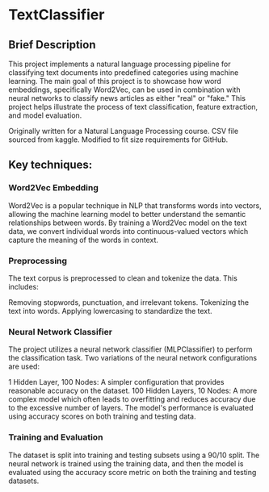 # TextClassifier

## Brief Description
This project implements a natural language processing pipeline for classifying text documents into predefined categories using machine learning. The main goal of this project is to showcase how word embeddings, specifically Word2Vec, can be used in combination with neural networks to classify news articles as either "real" or "fake." This project helps illustrate the process of text classification, feature extraction, and model evaluation.

Originally written for a Natural Language Processing course. 
CSV file sourced from kaggle. Modified to fit size requirements for GitHub. 

## Key techniques: 

### Word2Vec Embedding
Word2Vec is a popular technique in NLP that transforms words into vectors, allowing the machine learning model to better understand the semantic relationships between words. By training a Word2Vec model on the text data, we convert individual words into continuous-valued vectors which capture the meaning of the words in context.

### Preprocessing
The text corpus is preprocessed to clean and tokenize the data. This includes:

  Removing stopwords, punctuation, and irrelevant tokens.
  Tokenizing the text into words.
  Applying lowercasing to standardize the text.
  
### Neural Network Classifier
The project utilizes a neural network classifier (MLPClassifier) to perform the classification task. Two variations of the neural network configurations are used:

  1 Hidden Layer, 100 Nodes: A simpler configuration that provides reasonable accuracy on the dataset.
  100 Hidden Layers, 10 Nodes: A more complex model which often leads to overfitting and reduces accuracy due to the excessive number of layers.
  The model's performance is evaluated using accuracy scores on both training and testing data.

### Training and Evaluation
  The dataset is split into training and testing subsets using a 90/10 split. The neural network is trained using the training data, and then the model is evaluated using the accuracy score metric    on both the training and testing datasets.
